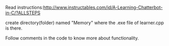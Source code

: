 Read instructions:<link>http://www.instructables.com/id/A-Learning-Chatterbot-in-C/?ALLSTEPS</link>

create directory(folder) named  "Memory" where the .exe file of learner.cpp is there.

Follow comments in the code to know more about functionality.
